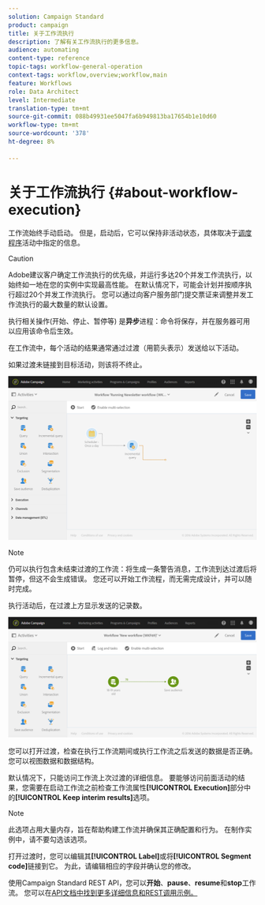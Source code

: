 ```yaml
---
solution: Campaign Standard
product: campaign
title: 关于工作流执行
description: 了解有关工作流执行的更多信息。
audience: automating
content-type: reference
topic-tags: workflow-general-operation
context-tags: workflow,overview;workflow,main
feature: Workflows
role: Data Architect
level: Intermediate
translation-type: tm+mt
source-git-commit: 088b49931ee5047fa6b949813ba17654b1e10d60
workflow-type: tm+mt
source-wordcount: '378'
ht-degree: 8%

---
```



# 关于工作流执行 {#about-workflow-execution}

工作流始终手动启动。 但是，启动后，它可以保持非活动状态，具体取决于[调度程序](../../automating/using/scheduler.md)活动中指定的信息。

>[!CAUTION]
>
> Adobe建议客户确定工作流执行的优先级，并运行多达20个并发工作流执行，以始终如一地在您的实例中实现最高性能。 在默认情况下，可能会计划并按顺序执行超过20个并发工作流执行。 您可以通过向客户服务部门提交票证来调整并发工作流执行的最大数量的默认设置。

执行相关操作(开始、停止、暂停等) 是&#x200B;**异步**&#x200B;进程：命令将保存，并在服务器可用以应用该命令后生效。

在工作流中，每个活动的结果通常通过过渡（用箭头表示）发送给以下活动。

如果过渡未链接到目标活动，则该将不终止。

![](assets/wkf_execution_1.png)

>[!NOTE]
>
>仍可以执行包含未结束过渡的工作流：将生成一条警告消息，工作流到达过渡后将暂停，但这不会生成错误。 您还可以开始工作流程，而无需完成设计，并可以随时完成。

执行活动后，在过渡上方显示发送的记录数。

![](assets/wkf_transition_count.png)

您可以打开过渡，检查在执行工作流期间或执行工作流之后发送的数据是否正确。您可以视图数据和数据结构。

默认情况下，只能访问工作流上次过渡的详细信息。 要能够访问前面活动的结果，您需要在启动工作流之前检查工作流属性&#x200B;**[!UICONTROL Execution]**&#x200B;部分中的&#x200B;**[!UICONTROL Keep interim results]**&#x200B;选项。

>[!NOTE]
>
>此选项占用大量内存，旨在帮助构建工作流并确保其正确配置和行为。 在制作实例中，请不要勾选该选项。

打开过渡时，您可以编辑其&#x200B;**[!UICONTROL Label]**&#x200B;或将&#x200B;**[!UICONTROL Segment code]**&#x200B;链接到它。 为此，请编辑相应的字段并确认您的修改。

使用Campaign Standard REST API，您可以&#x200B;**开始**、**pause**、**resume**&#x200B;和&#x200B;**stop**&#x200B;工作流。 您可以在[API文档中找到更多详细信息和REST调用示例。](../../api/using/controlling-a-workflow.md)
